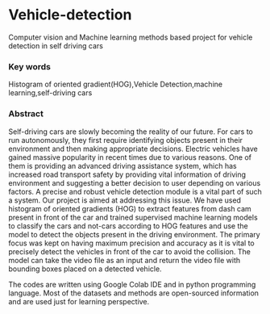 # Vehicle-detection
Computer vision and Machine learning methods based project for vehicle detection in self driving cars

### Key words
Histogram of oriented gradient(HOG),Vehicle Detection,machine learning,self-driving cars

### Abstract
Self-driving cars are slowly becoming the reality of our future. For cars to run autonomously, they first require identifying objects present in their environment and then making appropriate decisions. Electric vehicles have gained massive popularity in recent times due to various reasons. One of them is providing an advanced driving assistance system, which has increased road transport safety by providing vital information of driving environment and suggesting a better decision to user depending on various factors. A precise and robust vehicle detection module is a vital part of such a system. Our project is aimed at addressing this issue. We have used histogram of oriented gradients (HOG) to extract features from dash cam present in front of the car and trained supervised machine learning models to classify the cars and not-cars according to HOG features and use the model to detect the objects present in the driving environment. The primary focus was kept on having maximum precision and accuracy as it is vital to precisely detect the vehicles in front of the car to avoid the collision. The model can take the video file as an input and return the video file with bounding boxes placed on a detected vehicle.

The codes are written using Google Colab IDE and in python programming language.
Most of the datasets and methods are open-sourced information and are used just for learning perspective.
